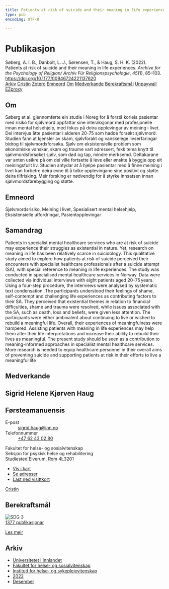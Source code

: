 ```yaml
---
title: Patients at risk of suicide and their meaning in life experiences
type: pub
encoding: UTF-8

---
```

<h1>Publikasjon</h1>
<article id="csl-bib-container-AC6FQQ42" class="csl-bib-container">
  <div class="csl-bib-body"> <div class="csl-entry">Søberg, A. I. B., Danbolt, L. J., Sørensen, T., &#38; Haug, S. H. K. (2022). Patients at risk of suicide and their meaning in life experiences. <i>Archive for the Psychology of Religion/ Archiv Für Religionspsychologie</i>, <i>45</i>(1), 85–103. <a href="https://doi.org/10.1177/00846724221137620">https://doi.org/10.1177/00846724221137620</a></div> </div>
  <div class="csl-bib-buttons">
    <a href="#taxonomy-article-AC6FQQ42" alt="archive" class="csl-bib-button">Arkiv</a>
    <a href="https://app.cristin.no/results/show.jsf?id=2091062" alt="Cristin" class="csl-bib-button">Cristin</a>
    <a href="http://zotero.org/groups/5881554/items/AC6FQQ42" alt="Zotero" class="csl-bib-button">Zotero</a>
    <a href="#keywords-article-AC6FQQ42" alt="keywords" class="csl-bib-button">Emneord</a>
    <a href="#about-article-AC6FQQ42" alt="about_pub" class="csl-bib-button">Om</a>
    <a href="#contributors-article-AC6FQQ42" alt="contributors" class="csl-bib-button">Medverkande</a>
    <a href="#sdg-article-AC6FQQ42" alt="sdg" class="csl-bib-button">Berekraftsmål</a>
    <a href="https://brage.inn.no/inn-xmlui/bitstream/11250/3051796/2/Soberg_Patients.pdf" alt="Unpaywall" class="csl-bib-button">Unpaywall</a>
    <a href="https://brage.inn.no/inn-xmlui/bitstream/11250/3051796/2/Soberg_Patients.pdf" alt="EZproxy" class="csl-bib-button">EZproxy</a>
  </div>
  <div id="csl-bib-meta-container-AC6FQQ42"></div>
</article>
<div id="csl-bib-meta-AC6FQQ42" class="csl-bib-meta">
  <article id="about-article-AC6FQQ42" class="about_pub-article">
    <h1>Om</h1>
    Søberg et al. gjennomførte ein studie i Noreg for å forstå korleis pasientar med risiko for sjølvmord oppfattar sine interaksjonar med profesjonelle innan mental helsehjelp, med fokus på deira opplevingar av meining i livet. Dei intervjua åtte pasientar i alderen 20-75 som hadde forsøkt sjølvmord. Studien fann at kjensler av skam, sjølvforakt og vanskelege livserfaringar bidrog til sjølvmordsforsøka. Sjølv om eksistensielle problem som økonomiske vanskar, skam og traume vart adressert, fekk tema knytt til sjølvmordsforsøket sjølv, som død og tap, mindre merksemd. Deltakarane var anten usikre på om dei ville fortsette å leve eller ønskte å byggje opp eit meiningsfullt liv. Studien antydar at å hjelpe pasientar med å finne meining i livet kan forbetre deira evne til å tolke opplevingane sine positivt og støtte deira tilfrisking. Meir forsking er nødvendig for å styrke innsatsen innan sjølvmordsførebygging og støtte.
  </article>
  <article id="keywords-article-AC6FQQ42" class="keywords-article">
    <h1>Emneord</h1>
    Sjølvmordsrisiko, Meining i livet, Spesialisert mental helsehjelp, Eksistensielle utfordringar, Pasientopplevingar
  </article>
  <article id="abstract-article-AC6FQQ42" class="abstract-article">
    <h1>Samandrag</h1>
    Patients in specialist mental healthcare services who are at risk of suicide may experience their struggles as existential in nature. Yet, research on meaning in life has been relatively scarce in suicidology. This qualitative study aimed to explore how patients at risk of suicide perceived their encounters with specialist healthcare professionals after a suicide attempt (SA), with special reference to meaning in life experiences. The study was conducted in specialised mental healthcare services in Norway. Data were collected via individual interviews with eight patients aged 20–75 years. Using a four-step procedure, the interviews were analysed by systematic text condensation. The participants understood their feelings of shame, self-contempt and challenging life experiences as contributing factors to their SA. They perceived that existential themes in relation to financial difficulties, shame and trauma were resolved, while issues associated with the SA, such as death, loss and beliefs, were given less attention. The participants were either ambivalent about continuing to live or wished to rebuild a meaningful life. Overall, their experiences of meaningfulness were hampered. Assisting patients with meaning in life experiences may help them alter their life interpretations and increase their ability to rebuild their lives as meaningful. The present study should be seen as a contribution to meaning-informed approaches in specialist mental healthcare services. More research is needed to equip healthcare personnel in their overall aims of preventing suicide and supporting patients at risk in their efforts to live a meaningful life
  </article>
  <article id="contributors-article-AC6FQQ42" class="contributors-article">
    <h1>Medverkande</h1>
    <div class="personas"> <div class="vrtx-hinn-person-card"> <div class="photo"> <i class="lar la-user-circle missing-person"></i> </div> <div class="info"> <hgroup><h1>Sigrid Helene Kjørven Haug</h1> <h2>Førsteamanuensis</h2> </hgroup><dl> <dt>E-post</dt> <dd> <a href="mailto:sigrid.haug@inn.no">sigrid.haug@inn.no</a> </dd> <dt>Telefonnummer</dt> <dd><a href="tel:+4762430280"> +47 62 43 02 80 </a></dd> </dl> <p> Fakultet for helse- og sosialvitenskap<br> Seksjon for psykisk helse og rehabilitering<br> Studiested Elverum, Rom 4L3201 </p> <ul class="vrtx-hinn-links"> <li><a href="https://www.google.com/maps?q=60.88177,11.53669">Vis i kart</a></li> <li><a href="https://www.inn.no/finn-en-ansatt/sigrid-haug.html#vrtx-hinn-addresses">Se adresser</a></li> <li><a href="https://www.inn.no/finn-en-ansatt/sigrid-haug.html?vrtx=vcf">Last ned visittkort</a></li> </ul> </div> </div> <a href="https://app.cristin.no/persons/show.jsf?id=414155" alt="Cristin URL" class="personas-cristin">Cristin</a> </div>
  </article>
  <article id="sdg-article-AC6FQQ42" class="sdg-article">
    <h1>Berekraftsmål</h1>
    <div class="sdg-container"><div id="sdg3" class="sdg">
        <img src="{{< params subfolder >}}images/sdg/sdg03_nn.png" class="image" alt="SDG 3">
        <div class="sdg-overlay">
          <a href="{{< params subfolder >}}nn/archive/?sdg=3#archive" class="sdg-publication-count"><span>1377</span> publikasjonar</a>
          <p><a href="https://fn.no/om-fn/fns-baerekraftsmaal/god-helse-og-livskvalitet?lang=nno-NO" class="sdg-read-more">Les meir</a></p>
        </div>
      </div></div>
  </article>
  <article id="taxonomy-article-AC6FQQ42" class="taxonomy-article">
    <h1>Arkiv</h1>
    <ul>
      <li><a href="{{< params subfolder >}}nn/archive/?key=3DCRN523">Universitetet i Innlandet</a></li>
      <li><a href="{{< params subfolder >}}nn/archive/?key=IDKFS3MX">Fakultet for helse- og sosialvitenskap</a></li>
      <li><a href="{{< params subfolder >}}nn/archive/?key=GTV4ECMZ">Institutt for helse- og sykepleievitenskap</a></li>
      <li><a href="{{< params subfolder >}}nn/archive/?key=558P36BB">2022</a></li>
      <li><a href="{{< params subfolder >}}nn/archive/?key=24SFEAFD">Desember</a></li>
    </ul>
  </article>
</div>
